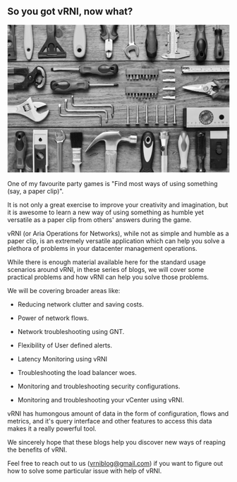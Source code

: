 ## So you got vRNI, now what?

![](./images/image2023-2-8_9-34-25.png)

One of my favourite party games is "Find most ways of using something (say, a paper clip)".

It is not only a great exercise to improve your creativity and imagination, but it is awesome to learn a new way of using something as humble yet versatile as a paper clip from others' answers during the game.

vRNI (or Aria Operations for Networks), while not as simple and humble as a paper clip, is an extremely versatile application which can help you solve a plethora of problems in your datacenter management operations.

While there is enough material available here for the standard usage scenarios around vRNI, in these series of blogs, we will cover some practical problems and how vRNI can help you solve those problems.

We will be covering broader areas like:

- Reducing network clutter and saving costs.

- Power of network flows.

- Network troubleshooting using GNT.

- Flexibility of User defined alerts.

- Latency Monitoring using vRNI

- Troubleshooting the load balancer woes.

- Monitoring and troubleshooting security configurations.

- Monitoring and troubleshooting your vCenter using vRNI.


vRNI has humongous amount of data in the form of configuration, flows and metrics, and it's query interface and other features to access this data makes it a really powerful tool.

We sincerely hope that these blogs help you discover new ways of reaping the benefits of vRNI.

Feel free to reach out to us (vrniblog@gmail.com) if you want to figure out how to solve some particular issue with help of vRNI.
